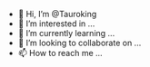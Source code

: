 - 👋 Hi, I’m @Tauroking
- 👀 I’m interested in ...
- 🌱 I’m currently learning ...
- 💞️ I’m looking to collaborate on ...
- 📫 How to reach me ...

<!---
Tauroking/Tauroking is a ✨ special ✨ repository because its `README.md` (this file) appears on your GitHub profile.
You can click the Preview link to take a look at your changes.
--->
